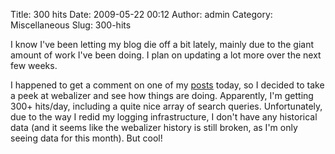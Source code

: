 Title: 300 hits
Date: 2009-05-22 00:12
Author: admin
Category: Miscellaneous
Slug: 300-hits

I know I've been letting my blog die off a bit lately, mainly due to the
giant amount of work I've been doing. I plan on updating a lot more over
the next few weeks.

I happened to get a comment on one of my
[posts](http://blog.jasonantman.com/2009/02/routhost-dns-problems-godaddy-and-security-through-obscurity/)
today, so I decided to take a peek at webalizer and see how things are
doing. Apparently, I'm getting 300+ hits/day, including a quite nice
array of search queries. Unfortunately, due to the way I redid my
logging infrastructure, I don't have any historical data (and it seems
like the webalizer history is still broken, as I'm only seeing data for
this month). But cool!
